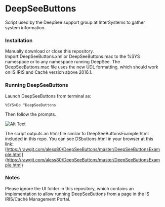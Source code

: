 # DeepSeeButtons
Script used by the DeepSee support group at InterSystems to gather system information. 

### Installation

Manually download or close this repository.  
Import DeepSeeButtons.xml or DeepSeeButtons.mac to the %SYS namespace or to any namespace running DeepSee. The DeepSeeButtons.mac file uses the new UDL formatting, which should work on IS IRIS and Caché version above 2016.1. 

### Running DeepSeeButtons

Launch DeepSeeButtons from terminal as:

`%SYS>Do ^DeepSeeButtons`

Then follow the prompts. 

![Alt Text](https://github.com/aless80/DeepSeeButtons/blob/master/HowTo.gif)

The script outputs an html file similar to DeepSeeButtonsExample.html included in this repo. You can see DSbuttons.html in your browser at this link: [https://rawgit.com/aless80/DeepSeeButtons/master/DeepSeeButtonsExample.html](https://rawgit.com/aless80/DeepSeeButtons/master/DeepSeeButtonsExample.html)

### Notes

Please ignore the UI folder in this repository, which contains an implementation to allow running DeepSeeButtons from a page in the IS IRIS/Caché Management Portal. 